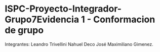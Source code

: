# ISPC-Proyecto-Integrador-Grupo7Evidencia 1 - Conformacion de grupo
Integrantes:
Leandro Trivellini
Nahuel Deco
José Maximiliano Gimenez.
